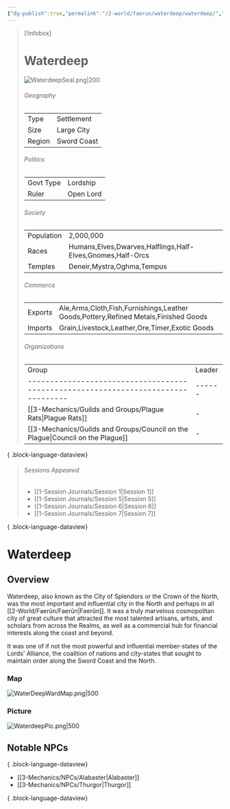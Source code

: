 ```yaml
---
{"dg-publish":true,"permalink":"/2-world/faerun/waterdeep/waterdeep/","tags":["Category/Settlement"],"created":"2025-02-22T16:39:58.745-05:00","updated":"2025-02-25T21:30:02.571-05:00"}
---
```


> [!infobox]
> # Waterdeep
> ![WaterdeepSeal.png|200](/img/user/z_Assets/WaterdeepSeal.png)
> ###### Geography
> | |  |
> |---|---|
> |Type | Settlement |
> |Size | Large City |
> |Region | Sword Coast |
> ###### Politics
> | |  |
> |---|---|
> |Govt Type | Lordship |
> |Ruler | Open Lord|
> ###### Society
> | | |
> |---|---|
> |Population | 2,000,000 |
> |Races | Humans,Elves,Dwarves,Halflings,Half-Elves,Gnomes,Half-Orcs|
> |Temples | Deneir,Mystra,Oghma,Tempus |
> ###### Commerce
> | | |
> |---|---|
> |Exports | Ale,Arms,Cloth,Fish,Furnishings,Leather Goods,Pottery,Refined Metals,Finished Goods |
> |Imports | Grain,Livestock,Leather,Ore,Timer,Exotic Goods |
> ###### Organizations
> | | |
> |---|---|
>  | Group                                                                             | Leader |
> | --------------------------------------------------------------------------------- | ------ |
> | [[3-Mechanics/Guilds and Groups/Plague Rats\|Plague Rats]]                     | \-     |
> | [[3-Mechanics/Guilds and Groups/Council on the Plague\|Council on the Plague]] | \-     |
> 
{ .block-language-dataview}
> ###### Sessions Appeared
>  - [[1-Session Journals/Session 1\|Session 1]]
> - [[1-Session Journals/Session 5\|Session 5]]
> - [[1-Session Journals/Session 6\|Session 6]]
> - [[1-Session Journals/Session 7\|Session 7]]
> 
{ .block-language-dataview}

# Waterdeep
## Overview
Waterdeep, also known as the City of Splendors or the Crown of the North, was the most important and influential city in the North and perhaps in all [[2-World/Faerûn/Faerûn\|Faerûn]]. It was a truly marvelous cosmopolitan city of great culture that attracted the most talented artisans, artists, and scholars from across the Realms, as well as a commercial hub for financial interests along the coast and beyond.

It was one of if not the most powerful and influential member-states of the Lords' Alliance, the coalition of nations and city-states that sought to maintain order along the Sword Coast and the North.

### Map
![WaterDeepWardMap.png|500](/img/user/z_Assets/WaterDeepWardMap.png)

### Picture
![WaterdeepPic.png|500](/img/user/z_Assets/WaterdeepPic.png)


## Notable NPCs

{ .block-language-dataview}
- [[3-Mechanics/NPCs/Alabaster\|Alabaster]]
- [[3-Mechanics/NPCs/Thurgor\|Thurgor]]

{ .block-language-dataview}
